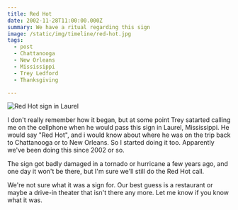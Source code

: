 ```yaml
---
title: Red Hot
date: 2002-11-28T11:00:00.000Z
summary: We have a ritual regarding this sign
image: /static/img/timeline/red-hot.jpg
tags:
  - post
  - Chattanooga
  - New Orleans
  - Mississippi
  - Trey Ledford
  - Thanksgiving

---
```


![Red Hot sign in Laurel](/static/img/timeline/red-hot.jpg "Red Hot sign in Laurel")

I don't really remember how it began, but at some point Trey satarted calling me on the cellphone when he would pass this sign in Laurel, Mississippi. He would say "Red Hot", and i would know about where he was on the trip back to Chattanooga or to New Orleans. So I started doing it too. Apparently we've been doing this since 2002 or so.

The sign got badly damaged in a tornado or hurricane a few years ago, and one day it won't be there, but I'm sure we'll still do the Red Hot call.

We're not sure what it was a sign for. Our best guess is a restaurant or maybe a drive-in theater that isn't there any more. Let me know if you know what it was.